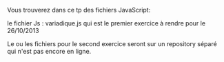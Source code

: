Vous trouverez dans ce tp des fichiers JavaScript:

le fichier Js : variadique.js qui est le premier exercice à rendre pour le 26/10/2013 

Le ou les fichiers pour le second exercice seront sur un repository séparé qui n'est pas encore en ligne.
